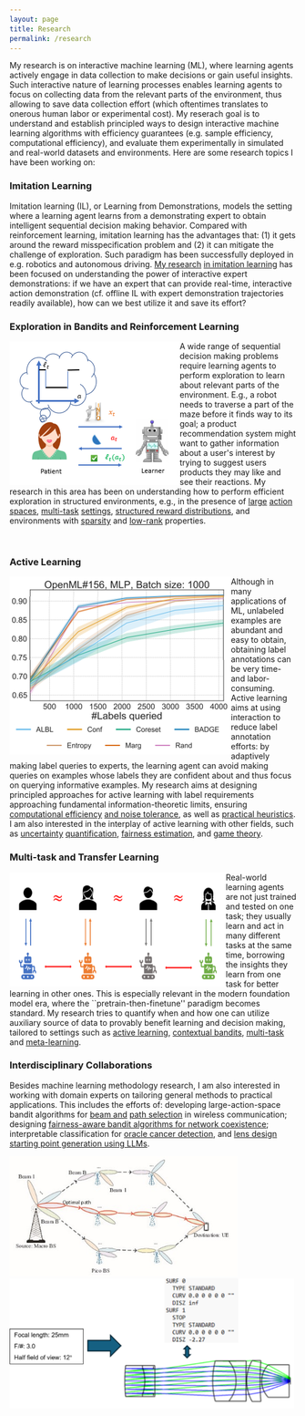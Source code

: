 ```yaml
---
layout: page
title: Research
permalink: /research
---
```


My research is on interactive machine learning (ML), where learning agents actively engage in data collection to make decisions or gain useful insights. Such interactive nature of learning processes enables learning agents to focus on collecting data from the relevant parts of the environment, thus allowing to save data collection effort (which oftentimes translates to onerous human labor or experimental cost). My reserach goal is to understand and establish principled ways to design interactive machine learning algorithms with efficiency guarantees (e.g. sample efficiency, computational efficiency), and evaluate them experimentally in simulated and real-world datasets and environments. Here are some research topics I have been working on: 

### Imitation Learning

Imitation learning (IL), or Learning from Demonstrations, models the setting where a learning agent learns from a demonstrating expert to obtain intelligent sequential decision making behavior. Compared with reinforcement learning, imitation learning has the advantages that: (1) it gets around the reward misspecification problem and (2) it can mitigate the challenge 
of exploration. Such paradigm has been successfully deployed in e.g. robotics and autonomous driving. [My research](https://arxiv.org/abs/2312.16860) [in imitation learning](https://arxiv.org/abs/2209.12868) has been focused on understanding the power of interactive expert demonstrations: if we have an expert that can provide real-time, interactive action demonstration (cf. offline IL with expert demonstration trajectories readily available), how can we best utilize it and save its effort? 


### Exploration in Bandits and Reinforcement Learning

<img align="left" src="images/cb_illustration.png" alt="CB">

A wide range of sequential decision making problems require learning agents to perform exploration to learn about relevant parts of the environment. E.g., a robot needs to traverse a part of the maze before it finds way to its goal; a product recommendation system might want to gather information about a user's interest by trying to suggest users products they may 
like and see their reactions. My research in this area has been on understanding how to perform efficient exploration in structured environments, e.g., in the presence of [large](https://arxiv.org/abs/1902.01520) [action](https://arxiv.org/abs/2006.06040) [spaces](https://link.springer.com/chapter/10.1007/978-3-031-26412-2_17), [multi-task](https://arxiv.org/abs/2010.15390) [settings](https://arxiv.org/abs/2107.08622), [structured reward distributions](https://arxiv.org/abs/2304.14989), and environments with [sparsity](https://arxiv.org/abs/2210.15345) and [low-rank](https://arxiv.org/abs/2402.11156) properties. 

<br>

### Active Learning

<img align="left" src="images/AL.png" alt="AL">

Although in many applications of ML, unlabeled examples are abundant and easy to obtain, obtaining label annotations can be very time- and labor-consuming. Active learning aims at using interaction to reduce label annotation efforts: by adaptively making label queries to experts, the learning agent can avoid making queries on examples whose labels they are confident about and thus focus on querying informative examples. My research aims at designing principled approaches for active learning with label requirements approaching fundamental information-theoretic limits, ensuring [computational efficiency](https://arxiv.org/abs/2102.05312) [and noise tolerance](https://arxiv.org/abs/2002.04840), as well as [practical heuristics](https://arxiv.org/abs/1906.03671). I am also interested in the interplay of active learning with other fields, such as [uncertainty](papers/easydata_crp.pdf) [quantification](https://arxiv.org/abs/1407.2657), [fairness estimation](https://arxiv.org/abs/2206.08450), and [game theory](https://openreview.net/forum?id=s5hSp7EdL3). 



### Multi-task and Transfer Learning

<img align="left" width=380 height=200 src="images/multitask.png" alt="multitask">

Real-world learning agents are not just trained and tested on one task; they usually learn and act in many different tasks at the same time, borrowing the insights they learn from one task for better learning in other ones. This is especially relevant in the modern foundation model era, where the ``pretrain-then-finetune'' paradigm becomes standard. My research tries to quantify when and how one can utilize auxiliary source of data to provably benefit learning and decision making, tailored to settings such as [active learning](https://arxiv.org/abs/1510.02847), [contextual bandits](https://arxiv.org/abs/1901.00301), [multi-task](https://arxiv.org/abs/2206.08556) and [meta-learning](https://openreview.net/forum?id=2kZMtdjzSV).  


### Interdisciplinary Collaborations

Besides machine learning methodology research, I am also interested in working with domain experts on tailoring general methods to practical applications. This includes the efforts of: developing large-action-space bandit algorithms for [beam and](https://link.springer.com/chapter/10.1007/978-3-031-26412-2_17) [path selection](http://wiser.arizona.edu/papers/zhao-mass2024-tech-report.pdf) in wireless communication; designing [fairness-aware bandit algorithms for network coexistence](https://ieeexplore.ieee.org/abstract/document/10579843/); interpretable classification for [oracle cancer detection](https://www.mdpi.com/2072-6694/15/5/1421), and [lens design starting point generation using LLMs](https://repository.arizona.edu/handle/10150/675276?show=full). 


<p float="left">
  <img src="images/beam_selection.jpg" width=400 />
  <img src="images/lens_design.png" width=500 /> 
</p>
